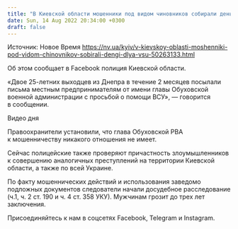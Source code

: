```yaml
---
title: "В Киевской области мошенники под видом чиновников собирали деньги «для ВСУ»"
date: Sun, 14 Aug 2022 20:34:00 +0300
draft: false
---
```

Источник: Новое Время https://nv.ua/kyiv/v-kievskoy-oblasti-moshenniki-pod-vidom-chinovnikov-sobirali-dengi-dlya-vsu-50263133.html


Об этом сообщает в Facebook полиция Киевской области.

«Двое 25-летних выходцев из Днепра в течение 2 месяцев посылали письма местным предпринимателям от имени главы Обуховской военной администрации с просьбой о помощи ВСУ», — говорится в сообщении.

 Видео дня  

Правоохранители установили, что глава Обуховской РВА к мошенничеству никакого отношения не имеет.

Сейчас полицейские также проверяют причастность злоумышленников к совершению аналогичных преступлений на территории Киевской области, а также по всей Украине.

По факту мошеннических действий и использования заведомо подложных документов следователи начали досудебное расследование (ч.1, ч. 2 ст. 190 и ч. 4 ст. 358 УКУ). Мужчинам грозит до трех лет заключения.

Присоединяйтесь к нам в соцсетях Facebook, Telegram и Instagram.
